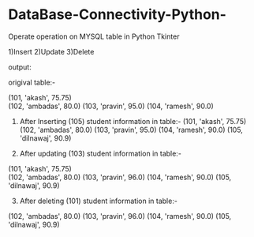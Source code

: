 # DataBase-Connectivity-Python-
 
Operate operation on MYSQL table in Python Tkinter

1)Insert
2)Update
3)Delete

output:

origival table:-

(101, 'akash', 75.75)  
(102, 'ambadas', 80.0)
(103, 'pravin', 95.0)
(104, 'ramesh', 90.0)

1) After Inserting (105) student information in table:-
(101, 'akash', 75.75)  
(102, 'ambadas', 80.0)
(103, 'pravin', 95.0)
(104, 'ramesh', 90.0)
(105, 'dilnawaj', 90.9)
 
2) After updating (103) student information in table:-
 
(101, 'akash', 75.75)   
(102, 'ambadas', 80.0)
(103, 'pravin', 96.0)
(104, 'ramesh', 90.0)
(105, 'dilnawaj', 90.9)
 
 
3) After deleting (101) student information in table:-

(102, 'ambadas', 80.0)
(103, 'pravin', 96.0)
(104, 'ramesh', 90.0)
(105, 'dilnawaj', 90.9)
 
 
